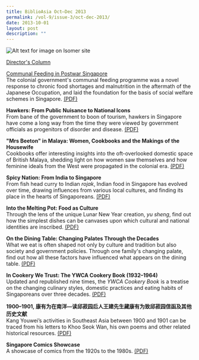 ```yaml
---
title: BiblioAsia Oct–Dec 2013
permalink: /vol-9/issue-3/oct-dec-2013/
date: 2013-10-01
layout: post
description: ""
---
```

![Alt text for image on Isomer site](/images/covers/ba9-3.jpg)

<a style="text-decoration: none; font-weight: bold;" href="/vol-9/issue-3/oct-dec-2013/director-column/">[Director's Column](https://biblioasia.nlb.gov.sg/vol-9/issue-3/oct-dec-2013/director-column-2013/)</a>			 
				 
<a style="text-decoration: none; font-weight: bold;" href="/vol-9/issue-3/oct-to-dec-2013/communal-feeding-postwar-singapore/">[Communal Feeding in Postwar Singapore](https://biblioasia.nlb.gov.sg/vol-9/issue-3/oct-dec-2013/communal-feeding-postwar-singapore-2013/)</a><br>
The colonial government's communal feeding programme was a novel response to chronic food shortages and malnutrition in the aftermath of the Japanese Occupation, and laid the foundation for the basis of social welfare schemes in Singapore. [(PDF)](/files/pdf/vol-9/issue-3/v9-issue3_CommunalFeeding.pdf)

<a style="text-decoration: none; font-weight: bold;" href="/vol-9/issue-3/oct-dec-2013/singapore-hawkers-national-icons/">Hawkers: From Public Nuisance to National Icons</a><br>From bane of the government to boon of tourism, hawkers in Singapore have come a long way from the time they were viewed by government officials as progenitors of disorder and disease. [(PDF)](/files/pdf/vol-9/issue-3/v9-issue3_HawkersIcon.pdf)

<a style="text-decoration: none; font-weight: bold;" href="/vol-9/issue-3/oct-dec-2013/beeton-malaya-women-cookbooks-housewives/">"Mrs Beeton" in Malaya: Women, Cookbooks and the Makings of the Housewife</a><br>
Cookbooks offer interesting insights into the oft-overlooked domestic space of British Malaya, shedding light on how women saw themselves and how feminine ideals from the West were propagated in the colonial era. [(PDF)](/files/pdf/vol-9/issue-3/v9-issue3_BeetonMalaya.pdf)

<a style="text-decoration: none; font-weight: bold;" href="/vol-9/issue-3/oct-dec-2013/indian-spicy-food-india-singapore/">Spicy Nation: From India to Singapore</a><br>
From fish head curry to Indian *rojak*, Indian food in Singapore has evolved over time, drawing influences from various local cultures, and finding its place in the hearts of Singaporeans. [(PDF)](/files/pdf/vol-9/issue-3/v9-issue3_SpicyNation.pdf)

<a style="text-decoration: none; font-weight: bold;" href="/vol-9/issue-3/oct-dec-2013/culture-into-the-melting-pot/">Into the Melting Pot: Food as Culture</a><br>Through the lens of the unique Lunar New Year creation, *yu sheng*, find out how the simplest dishes can be canvases upon which cultural and national identities are inscribed. [(PDF)](/files/pdf/vol-9/issue-3/v9-issue3_MeltingPot.pdf)

<a style="text-decoration: none; font-weight: bold;" href="/vol-9/issue-3/oct-to-dec-2013/changing-palates/">On the Dining Table: Changing Palates Through the Decades</a><br>What we eat is often shaped not only by culture and tradition but also society and government policies. Through one family's changing palate, find out how all these factors have influenced what appears on the dining table. [(PDF)](/files/pdf/vol-9/issue-3/v9-issue3_DiningTable.pdf)

<a style="text-decoration: none; font-weight: bold;" href="/vol-9/issue-3/oct-dec-2013/ywca-cookery-book/">In Cookery We Trust: The YWCA Cookery Book (1932–1964)</a><br>Updated and republished nine times, the *YWCA Cookery Book* is a treatise on the changing culinary styles, domestic practices and eating habits of Singaporeans over three decades. [(PDF)](/files/pdf/vol-9/issue-3/v9-issue3_YWCACookery.pdf)

<a style="text-decoration: none; font-weight: bold;" href="/vol-9/issue-3/oct-dec-2013/khoo-treasure-historical-materials/">1900–1901, 康有为在南洋—读邱菽园后人王建先生藏康有为致邱菽园信函及其他历史文献</a><br>Kang Youwei’s activities in Southeast Asia between 1900 and 1901 can be traced from his letters to Khoo Seok Wan, his own poems and other related historical resources. [(PDF)](/files/pdf/vol-9/issue-3/v9-issue3_SeokWan.pdf)

<a style="text-decoration: none; font-weight: bold;" href="/vol-9/issue-3/oct-dec-2013/singapore-comics-showcase/">Singapore Comics Showcase</a><br>A showcase of comics from the 1920s to the 1980s. [(PDF)](/files/pdf/vol-9/issue-3/v9-issue3_ComicsShowcase.pdf)